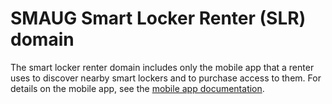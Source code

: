 # SMAUG Smart Locker Renter (SLR) domain

The smart locker renter domain includes only the mobile app that a renter uses to discover nearby smart lockers and to purchase access to them. For details on the mobile app, see the [mobile app documentation](mobile-application/README.md).